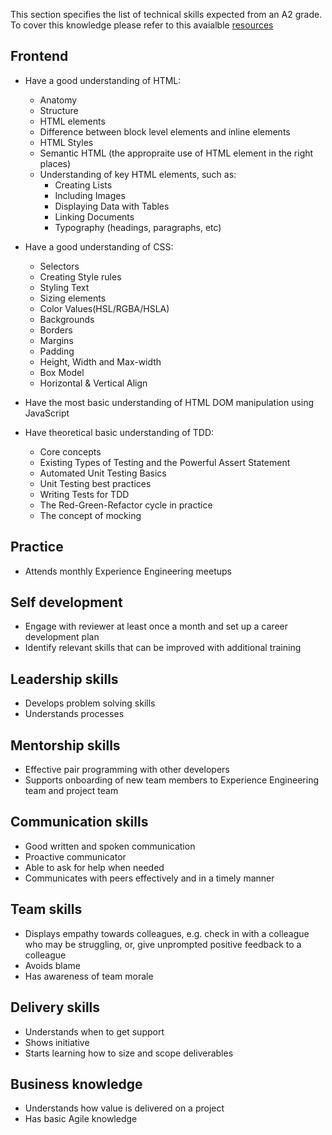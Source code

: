 This section specifies the list of technical skills expected from an A2 grade. To cover this knowledge please refer to this avaialble [resources](https://github.com/Capgemini/grade-ladder-fullstack#a2)

## Frontend
- Have a good understanding of HTML:
  - Anatomy
  - Structure
  - HTML elements
  - Difference between block level elements and inline elements
  - HTML Styles
  - Semantic HTML (the appropraite use of HTML element in the right places)
  - Understanding of key HTML elements, such as:
    - Creating Lists
    - Including Images
    - Displaying Data with Tables
    - Linking Documents
    - Typography (headings, paragraphs, etc)
- Have a good understanding of CSS:
  - Selectors
  - Creating Style rules
  - Styling Text
  - Sizing elements
  - Color Values(HSL/RGBA/HSLA) 
  - Backgrounds
  - Borders
  - Margins
  - Padding
  - Height, Width and Max-width
  - Box Model
  - Horizontal & Vertical Align

- Have the most basic understanding of HTML DOM manipulation using JavaScript

- Have theoretical basic understanding of TDD:
  - Core concepts
  - Existing Types of Testing and the Powerful Assert Statement
  - Automated Unit Testing Basics
  - Unit Testing best practices
  - Writing Tests for TDD
  - The Red-Green-Refactor cycle in practice
  - The concept of mocking

## Practice
- Attends monthly Experience Engineering meetups

## Self development
- Engage with reviewer at least once a month and set up a career development plan
- Identify relevant skills that can be improved with additional training

## Leadership skills
- Develops problem solving skills
- Understands processes

## Mentorship skills
- Effective pair programming with other developers
- Supports onboarding of new team members to Experience Engineering team and project team

## Communication skills
- Good written and spoken communication
- Proactive communicator
- Able to ask for help when needed
- Communicates with peers effectively and in a timely manner

## Team skills
- Displays empathy towards colleagues, e.g. check in with a colleague who may be struggling, or, give unprompted positive feedback to a colleague
- Avoids blame
- Has awareness of team morale

## Delivery skills
- Understands when to get support
- Shows initiative
- Starts learning how to size and scope deliverables

## Business knowledge
- Understands how value is delivered on a project
- Has basic Agile knowledge




